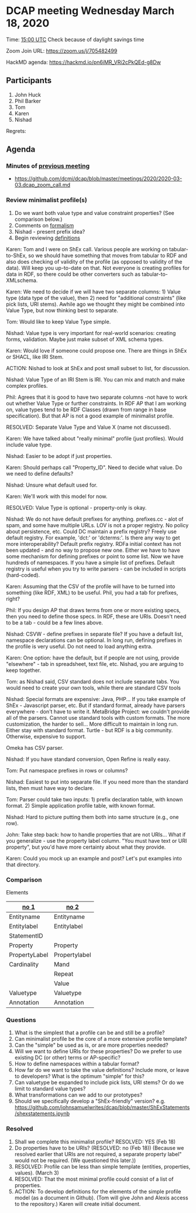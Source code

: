 # DCAP meeting Wednesday March 18, 2020 

Time: [15:00 UTC](https://www.timeanddate.com/worldclock/fixedtime.html?msg=DCAP&iso=20200318T15&p1=1440&ah=1) Check because of daylight savings time

Zoom Join URL: https://zoom.us/j/705482499

HackMD agenda: https://hackmd.io/pn6iMR_VRi2cPkQEd-g8Dw

## Participants

1. John Huck
2. Phil Barker
3. Tom
4. Karen
5. Nishad


Regrets: 

## Agenda

### Minutes of [previous meeting](https://github.com/dcmi/dcap/blob/master/meetings/2020/)

* https://github.com/dcmi/dcap/blob/master/meetings/2020/2020-03-03.dcap_zoom_call.md

### Review minimalist profile(s)

1. Do we want both value type and value constraint properties? (See comparison below.)
2. Comments on [formalism](https://hackmd.io/AmIpwmtVSM2E5BpMmckdCQ)
3. Nishad - present prefix idea?
4. Begin reviewing [definitions](https://github.com/dcmi/dcap/blob/master/simple.md)

Karen: Tom and I were on ShEx call.  Various people are working on tabular-to-ShEx, so we should have something that moves from tabular to RDF and also does checking of validity of the profile (as opposed to validity of the data).  Will keep you up-to-date on that. Not everyone is creating profiles for data in RDF, so there could be other converters such as tabular-to-XMLschema.

Karen: We need to decide if we will have two separate columns: 1) Value type (data type of the value), then 2) need for "additional constraints" (like pick lists, URI stems). Awhile ago we thought they might be combined into Value Type, but now thinking best to separate.

Tom: Would like to keep Value Type simple.

Nishad: Value type is very important for real-world scenarios: creating forms, validation. Maybe just make subset of XML schema types.

Karen: Would love if someone could propose one. There are things in ShEx or SHACL, like IRI Stem.

ACTION: Nishad to look at ShEx and post small subset to list, for discussion.

Nishad: Value Type of an IRI Stem is IRI.  You can mix and match and make complex profiles.

Phil: Agrees that it is good to have two separate columns -not have to work out whether Value Type or further constraints.  In RDF AP that I am working on, value types tend to be RDF Classes (drawn from range in base specification). But that AP is not a good example of minimalist profile. 

RESOLVED: Separate Value Type and Value X (name not discussed).

Karen: We have talked about "really minimal" profile (just profiles). Would include value type.

Nishad: Easier to be adopt if just properties.

Karen: Should perhaps call "Property_ID".  Need to decide what value.  Do we need to define defaults?  

Nishad: Unsure what default used for.

Karen: We'll work with this model for now.

RESOLVED: Value Type is optional - property-only is okay.

Nishad: We do not have default prefixes for anything. prefixes.cc - alot of spam, and some have multiple URLs. LOV is not a proper registry. No policy about persistence, etc.  Could DC maintain a prefix registry?  Freely use default registry.  For example, 'dct:' or 'dcterms:'.  Is there any way to get more interoperability?  Default prefix registry.  RDFa initial context has not been updated - and no way to propose new one.  Either we have to have some mechanism for defining prefixes or point to some list.  Now we have hundreds of namespaces.  If you have a simple list of prefixes. Default registry is useful when you try to write parsers - can be included in scripts (hard-coded).

Karen: Assuming that the CSV of the profile will have to be turned into something (like RDF, XML) to be useful. Phil, you had a tab for prefixes, right?

Phil: If you design AP that draws terms from one or more existing specs, then you need to define those specs. In RDF, these are URIs.  Doesn't need to be a tab - could be a few lines above.

Nishad: CSVW - define prefixes in separate file?  If you have a default list, namespace declarations can be optional. In long run, defining prefixes in the profile is very useful. Do not need to load anything extra.

Karen: One option: have the default, but if people are not using, provide "elsewhere" - tab in spreadsheet, text file, etc. Nishad, you are arguing to keep together.

Tom: as Nishad said, CSV standard does not include separate tabs. You would need to create your own tools, while there are standard CSV tools

Nishad: Special formats are expensive: Java, PHP... If you take example of ShEx - Javascript parser, etc.  But if standard format, already have parsers everywhere - don't have to write it. MetaBridge Project: we couldn't provide all of the parsers. Cannot use standard tools with custom formats.  The more customization, the harder to sell... More difficult to maintain in long run. Either stay with standard format. Turtle - but RDF is a big community. Otherwise, expensive to support.

Omeka has CSV parser.

Nishad: If you have standard conversion, Open Refine is really easy.

Tom: Put namespace prefixes in rows or columns?

Nishad: Easiest to put into separate file.  If you need more than the standard lists, then must have way to declare.

Tom: Parser could take two inputs: 1) prefix declaration table, with known format. 2) Simple application profile table, with known format.

Nishad: Hard to picture putting them both into same structure (e.g., one row).

John: Take step back: how to handle properties that are not URIs... What if you generalize - use the property label column.  "You must have text or URI property", but you'd have more certainty about what they provide.

Karen: Could you mock up an example and post? Let's put examples into that directory.

### Comparison

Elements

|[no 1]( https://github.com/dcmi/dcap/tree/master/prototypes/simpleFromHackathon) | [no 2](https://github.com/dcmi/dcap/blob/master/prototypes/wikidatapainting/E130b.csv)
| --- | --- 
|Entityname|Entityname|
|Entitylabel|Entitylabel|
|StatementID| |
|Property|Property|
|PropertyLabel|Propertylabel|
|Cardinality|Mand|
||Repeat|
||Value|
Valuetype|Valuetype|
Annotation|Annotation|

### Questions

1. What is the simplest that a profile can be and still be a profile?
2. Can minimalist profile be the core of a more extensive profile template?
3. Can the "simple" be used as is, or are more properties needed?
5. Will we want to define URIs for these properties? Do we prefer to use existing DC (or other) terms or AP-specific? 
6. How to define namespaces within a tabular format?
7. How far do we want to take the value definitions? Include more, or leave to developers? What is the optimum "simple" for this?
8. Can valuetype be expanded to include pick lists, URI stems? Or do we limit to standard value types?
9. What transformations can we add to our prototypes? 
11. Should we specifically develop a "ShEx-friendly" version? e.g. https://github.com/johnsamuelwrites/dcap/blob/master/ShExStatements/shexstatements.ipynb

### Resolved

1. Shall we complete this minimalist profile? RESOLVED: YES (Feb 18)
2. Do properties have to be URIs? (RESOLVED: no (Feb 18)) (Because we resolved earlier that URIs are not required, a separate property label" would not be required. (We questioned this later.))
4. RESOLVED: Profile can be less than simple template (entities, properties, values). (March 3)
5. RESOLVED: That the most minimal profile could consist of a list of properties.
6. ACTION: To develop definitions for the elements of the simple profile model (as a document in Github).  (Tom will give John and Alexis access to the repository.) Karen will create initial document.
